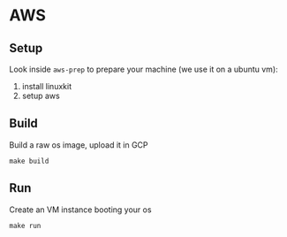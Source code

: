 # AWS

## Setup
Look inside `aws-prep` to prepare your machine (we use it on a ubuntu vm):
 
 1. install linuxkit
 2. setup aws

## Build

Build a raw os image, upload it in GCP

```make build```

## Run

Create an VM instance booting your os

```make run```
